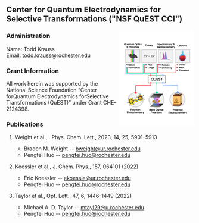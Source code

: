 ## Center for Quantum Electrodynamics for Selective Transformations ("NSF QuEST CCI")

<img src="admin_images/questdiagram2.jpg" align="right" width="200"/>

### Administration
Name:  Todd Krauss\
Email: todd.krauss@rochester.edu

### Grant Information
All work herein was supported by the National Science Foundation “Center forQuantum Electrodynamics forSelective Transformations (QuEST)” under Grant CHE-2124398.


### Publications

1. Weight et al., . Phys. Chem. Lett., 2023, 14, 25, 5901–5913
    - Braden M. Weight -- bweight@ur.rochester.edu
    - Pengfei Huo -- pengfei.huo@rochester.edu

1. Koessler et al., J. Chem. Phys., 157, 064101 (2022)
    - Eric Koessler -- ekoessle@ur.rochester.edu
    - Pengfei Huo -- pengfei.huo@rochester.edu

1. Taylor et al., Opt. Lett., 47, 6, 1446-1449 (2022)
    - Michael A. D. Taylor -- mtayl29@u.rochester.edu
    - Pengfei Huo -- pengfei.huo@rochester.edu

